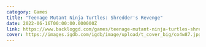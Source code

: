 ```yaml
---
category: Games
title: "Teenage Mutant Ninja Turtles: Shredder's Revenge"
date: 2022-06-16T00:00:00.000000Z
link: https://www.backloggd.com/games/teenage-mutant-ninja-turtles-shredders-revenge/
cover: https://images.igdb.com/igdb/image/upload/t_cover_big/co4w87.jpg
---
```


